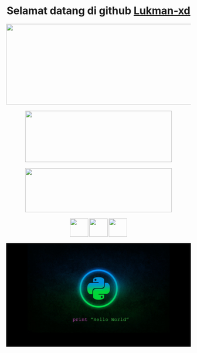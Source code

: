 
<h1 align="center">
  <b>Selamat datang di github<b> <a href="https://www.facebook.com/arkanbigal.alkan" target="blank">Lukman-xd</a>
</h1>
<p align="center">
  <img width="600" height="220" src="https://github-readme-stats.vercel.app/api?username=Lukm4n-xd&show_icons=true&theme=chartreuse-dark&locale=id">
</p>
<p align="center">
<a href="https://github.com/Lukm4n-xd/Lukm4n-xd"><img width="400" height="140" src="https://github-readme-stats.vercel.app/api/pin/?username=Lukm4n-xd&repo=sakera&theme=chartreuse-dark"></a>
</p>
<p align="center">
  <img width="400" height="120" src="https://github-readme-stats.vercel.app/api/top-langs/?username=Lukm4n-xd&layout=compact&theme=chartreuse-dark">
</p>
<p align="center">
  <a href="https://www.github.com/Lukm4n-xd"><img width="50" height="50" src="https://camo.githubusercontent.com/b079fe922f00c4b86f1b724fbc2e8141c468794ce8adbc9b7456e5e1ad09c622/68747470733a2f2f6564656e742e6769746875622e696f2f537570657254696e7949636f6e732f696d616765732f7376672f6769746875622e737667"></a>
  <a href="https://www.facebook.com/arkanbigal.alkan"><img width="50" height="50" src="https://camo.githubusercontent.com/8f245234577766478eaf3ee72b0615e99bb9ef3eaa56e1c37f75692811181d5c/68747470733a2f2f6564656e742e6769746875622e696f2f537570657254696e7949636f6e732f696d616765732f7376672f66616365626f6f6b2e737667"></a>
  <a href="https://api.whatsapp.com/send/?phone=6283878903922&text=Hello+Bro!"><img width="50" height="50" src="https://camo.githubusercontent.com/945d32cdd8d51fe844ca8b2976914ae8786586607aee1cba24d7318e24b30411/68747470733a2f2f6564656e742e6769746875622e696f2f537570657254696e7949636f6e732f696d616765732f7376672f77686174736170702e737667"></a>
</p>

![template_s](https://github.com/Yayan-XD/Yayan-XD/blob/master/img/wallpaperbetter_(1).jpg)
